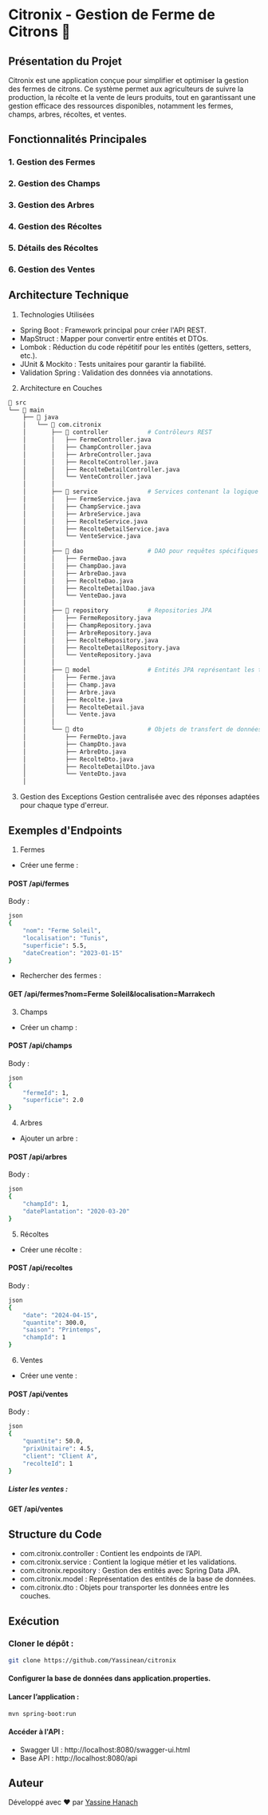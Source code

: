 # Citronix - Gestion de Ferme de Citrons 🍋
## Présentation du Projet
Citronix est une application conçue pour simplifier et optimiser la gestion des fermes de citrons. Ce système permet aux agriculteurs de suivre la production, la récolte et la vente de leurs produits, tout en garantissant une gestion efficace des ressources disponibles, notamment les fermes, champs, arbres, récoltes, et ventes.

## Fonctionnalités Principales

### 1. Gestion des Fermes
### 2. Gestion des Champs
### 3. Gestion des Arbres
### 4. Gestion des Récoltes
### 5. Détails des Récoltes
### 6. Gestion des Ventes

## Architecture Technique
1. Technologies Utilisées
- Spring Boot : Framework principal pour créer l'API REST.
- MapStruct : Mapper pour convertir entre entités et DTOs.
- Lombok : Réduction du code répétitif pour les entités (getters, setters, etc.).
- JUnit & Mockito : Tests unitaires pour garantir la fiabilité.
- Validation Spring : Validation des données via annotations.
2. Architecture en Couches
```bash
📂 src
└── 📂 main
    ├── 📂 java
    │   └── 📂 com.citronix
    │       ├── 📂 controller           # Contrôleurs REST
    │       │   ├── FermeController.java
    │       │   ├── ChampController.java
    │       │   ├── ArbreController.java
    │       │   ├── RecolteController.java
    │       │   ├── RecolteDetailController.java
    │       │   └── VenteController.java
    │       │
    │       ├── 📂 service              # Services contenant la logique métier
    │       │   ├── FermeService.java
    │       │   ├── ChampService.java
    │       │   ├── ArbreService.java
    │       │   ├── RecolteService.java
    │       │   ├── RecolteDetailService.java
    │       │   └── VenteService.java
    │       │
    │       ├── 📂 dao                  # DAO pour requêtes spécifiques ou avancées
    │       │   ├── FermeDao.java
    │       │   ├── ChampDao.java
    │       │   ├── ArbreDao.java
    │       │   ├── RecolteDao.java
    │       │   ├── RecolteDetailDao.java
    │       │   └── VenteDao.java
    │       │
    │       ├── 📂 repository           # Repositories JPA
    │       │   ├── FermeRepository.java
    │       │   ├── ChampRepository.java
    │       │   ├── ArbreRepository.java
    │       │   ├── RecolteRepository.java
    │       │   ├── RecolteDetailRepository.java
    │       │   └── VenteRepository.java
    │       │
    │       ├── 📂 model                # Entités JPA représentant les tables de la base de données
    │       │   ├── Ferme.java
    │       │   ├── Champ.java
    │       │   ├── Arbre.java
    │       │   ├── Recolte.java
    │       │   ├── RecolteDetail.java
    │       │   └── Vente.java
    │       │
    │       └── 📂 dto                  # Objets de transfert de données (DTO)
    │           ├── FermeDto.java
    │           ├── ChampDto.java
    │           ├── ArbreDto.java
    │           ├── RecolteDto.java
    │           ├── RecolteDetailDto.java
    │           └── VenteDto.java
    │
```
3. Gestion des Exceptions
Gestion centralisée avec des réponses adaptées pour chaque type d'erreur.
## Exemples d'Endpoints
1. Fermes
- Créer une ferme :
#### POST /api/fermes
Body :

```bash
json
{
    "nom": "Ferme Soleil",
    "localisation": "Tunis",
    "superficie": 5.5,
    "dateCreation": "2023-01-15"
}
```

- Rechercher des fermes :
#### GET /api/fermes?nom=Ferme Soleil&localisation=Marrakech

3. Champs
- Créer un champ :
#### POST /api/champs
Body :
``` bash
json
{
    "fermeId": 1,
    "superficie": 2.0
}
```

4. Arbres
- Ajouter un arbre :
#### POST /api/arbres
Body :
``` bash
json
{
    "champId": 1,
    "datePlantation": "2020-03-20"
}
```

5. Récoltes
- Créer une récolte :
#### POST /api/recoltes
Body :
``` bash
json
{
    "date": "2024-04-15",
    "quantite": 300.0,
    "saison": "Printemps",
    "champId": 1
}
```

6. Ventes
- Créer une vente :
#### POST /api/ventes
Body :

```bash
json
{
    "quantite": 50.0,
    "prixUnitaire": 4.5,
    "client": "Client A",
    "recolteId": 1
}
```

##### Lister les ventes :
#### GET /api/ventes

## Structure du Code
- com.citronix.controller : Contient les endpoints de l’API.
- com.citronix.service : Contient la logique métier et les validations.
- com.citronix.repository : Gestion des entités avec Spring Data JPA.
- com.citronix.model : Représentation des entités de la base de données.
- com.citronix.dto : Objets pour transporter les données entre les couches.
## Exécution
### Cloner le dépôt :
```bash
git clone https://github.com/Yassinean/citronix
```
#### Configurer la base de données dans application.properties.
#### Lancer l’application :
```bash
mvn spring-boot:run
```

#### Accéder à l'API :
- Swagger UI : http://localhost:8080/swagger-ui.html
- Base API : http://localhost:8080/api

## Auteur
Développé avec ❤️ par [Yassine Hanach](https://github.com/Yassinean)